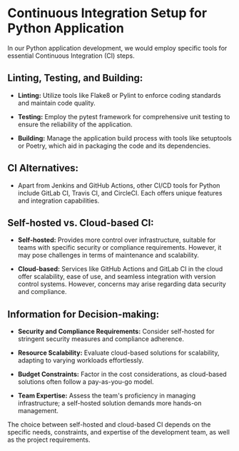 # Continuous Integration Setup for Python Application

In our Python application development, we would employ specific tools for essential Continuous Integration (CI) steps.

## Linting, Testing, and Building:

- **Linting:** Utilize tools like Flake8 or Pylint to enforce coding standards and maintain code quality.

- **Testing:** Employ the pytest framework for comprehensive unit testing to ensure the reliability of the application.

- **Building:** Manage the application build process with tools like setuptools or Poetry, which aid in packaging the code and its dependencies.

## CI Alternatives:

- Apart from Jenkins and GitHub Actions, other CI/CD tools for Python include GitLab CI, Travis CI, and CircleCI. Each offers unique features and integration capabilities.

## Self-hosted vs. Cloud-based CI:

- **Self-hosted:** Provides more control over infrastructure, suitable for teams with specific security or compliance requirements. However, it may pose challenges in terms of maintenance and scalability.

- **Cloud-based:** Services like GitHub Actions and GitLab CI in the cloud offer scalability, ease of use, and seamless integration with version control systems. However, concerns may arise regarding data security and compliance.

## Information for Decision-making:

- **Security and Compliance Requirements:** Consider self-hosted for stringent security measures and compliance adherence.

- **Resource Scalability:** Evaluate cloud-based solutions for scalability, adapting to varying workloads effortlessly.

- **Budget Constraints:** Factor in the cost considerations, as cloud-based solutions often follow a pay-as-you-go model.

- **Team Expertise:** Assess the team's proficiency in managing infrastructure; a self-hosted solution demands more hands-on management.

The choice between self-hosted and cloud-based CI depends on the specific needs, constraints, and expertise of the development team, as well as the project requirements.
